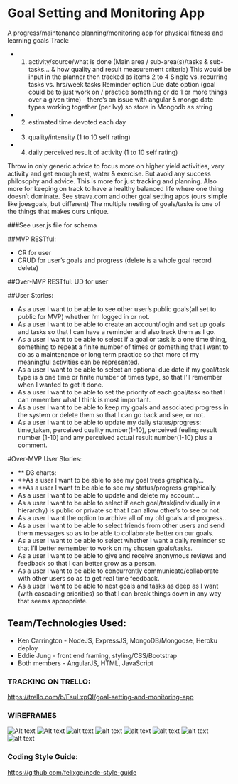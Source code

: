 # Goal Setting and Monitoring App
A progress/maintenance planning/monitoring app for physical fitness and learning goals
Track:
* 1. activity/source/what is done (Main area / sub-area(s)/tasks & sub-tasks... & how quality and result measurement criteria) This would be input in the planner then tracked as items 2 to 4
	Single vs. recurring tasks vs. hrs/week tasks
	Reminder option
	Due date option (goal could be to just work on / practice something or do 1 or more things over a given time) - there’s an issue with angular & mongo date types working together (per Ivy) so store in Mongodb as string
* 2. estimated time devoted each day
* 3. quality/intensity (1 to 10 self rating)
* 4. daily perceived result of activity  (1 to 10 self rating)

Throw in only generic advice to focus more on higher yield activities, vary activity and get enough rest, water & exercise. But avoid any success philosophy and advice. This is more for just tracking and planning. Also more for keeping on track to have a healthy balanced life where one thing doesn’t dominate.
See strava.com and other goal setting apps (ours simple like joesgoals, but different)
The multiple nesting of goals/tasks is one of the things that makes ours unique.

###See user.js file for schema

##MVP RESTful:
* CR for user
* CRUD for user’s goals and progress (delete is a whole goal record delete)

##Over-MVP RESTful:
UD for user

##User Stories:
* As a user I want to be able to see other user’s public goals(all set to public for MVP) whether I’m logged in or not.
* As a user I want to be able to create an account/login and set up goals and tasks so that I can have a reminder and also track them as I go.
* As a user I want to be able to select if a goal or task is a one time thing, something to repeat a finite number of times or something that I want to do as a maintenance or long term practice so that more of my meaningful activities can be represented.
* As a user I want to be able to select an optional due date if my goal/task type is a one time or finite number of times type, so that I’ll remember when I wanted to get it done.
* As a user I want to be able to set the priority of each goal/task so that I can remember what I think is most important.
* As a user I want to be able to keep my goals and associated progress in the system or delete them so that I can go back and see, or not.
* As a user I want to be able to update my daily status/progress: time_taken, perceived quality number(1-10), perceived feeling result number (1-10) and any perceived actual result number(1-10) plus a comment.

#Over-MVP User Stories:
* ** D3 charts:
* **As a user I want to be able to see my goal trees graphically…
* **As a user I want to be able to see my status/progress graphically
* As a user I want to be able to update and delete my account...
* As a user I want to be able to select if each goal/task(individually in a hierarchy) is public or private so that I can allow other’s to see or not.
* As a user I want the option to archive all of my old goals and progress...
* As a user I want to be able to select friends from other users and send them messages so as to be able to collaborate better on our goals.
* As a user I want to be able to select whether I want a daily reminder so that I’ll better remember to work on my chosen goals/tasks.
* As a user I want to be able to give and receive anonymous reviews and feedback so that I can better grow as a person.
* As a user I want to be able to concurrently communicate/collaborate with other users so as to get real time feedback.
* As a user I want to be able to nest goals and tasks as deep as I want (with cascading priorities) so that I can break things down in any way that seems appropriate.

## Team/Technologies Used:
* Ken Carrington - NodeJS, ExpressJS, MongoDB/Mongoose, Heroku deploy
* Eddie Jung - front end framing, styling/CSS/Bootstrap
* Both members - AngularJS, HTML, JavaScript

### TRACKING ON TRELLO:
https://trello.com/b/FsuLxpQI/goal-setting-and-monitoring-app

### WIREFRAMES
![Alt text](https://cloud.githubusercontent.com/assets/13035354/11770971/ffe9eb06-a1be-11e5-97e0-d1e30a6b5999.png)
![Alt text](https://cloud.githubusercontent.com/assets/13035354/11770975/05fea4e6-a1bf-11e5-8fcd-75b7302999a2.png)
![alt text](https://cloud.githubusercontent.com/assets/13035354/11770978/0fcdbbf6-a1bf-11e5-94eb-4780a77482fb.png)
![alt text](https://cloud.githubusercontent.com/assets/13035354/11770980/1890f96a-a1bf-11e5-9397-179ffad2f34a.png)
![alt text](https://cloud.githubusercontent.com/assets/13035354/11770984/216339cc-a1bf-11e5-96cd-99e928304c47.png)
![alt text](https://cloud.githubusercontent.com/assets/13035354/11770987/27030d62-a1bf-11e5-8122-e98aba094f05.png)
![alt text](https://cloud.githubusercontent.com/assets/13035354/11770989/2dde3468-a1bf-11e5-8d3d-280d687d49e6.png)
![alt text](https://cloud.githubusercontent.com/assets/13035354/11770991/33caa730-a1bf-11e5-83af-319366fb05a3.png)

### Coding Style Guide:
https://github.com/felixge/node-style-guide



